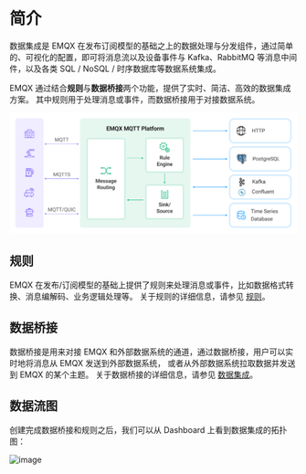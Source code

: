# 简介

数据集成是 EMQX 在发布订阅模型的基础之上的数据处理与分发组件，通过简单的、可视化的配置，即可将消息流以及设备事件与 Kafka、RabbitMQ 等消息中间件，以及各类 SQL / NoSQL / 时序数据库等数据系统集成。

EMQX 通过结合**规则**与**数据桥接**两个功能，提供了实时、简洁、高效的数据集成方案。
其中规则用于处理消息或事件，而数据桥接用于对接数据系统。

![image](./assets/rules/data-integration-arch.png)

## 规则

EMQX 在发布/订阅模型的基础上提供了规则来处理消息或事件，比如数据格式转换、消息编解码、业务逻辑处理等。
关于规则的详细信息，请参见 [规则](./rules.md)。

## 数据桥接

数据桥接是用来对接 EMQX 和外部数据系统的通道，通过数据桥接，用户可以实时地将消息从 EMQX 发送到外部数据系统，
或者从外部数据系统拉取数据并发送到 EMQX 的某个主题。
关于数据桥接的详细信息，请参见 [数据集成](./data-bridges.md)。

## 数据流图

创建完成数据桥接和规则之后，我们可以从 Dashboard 上看到数据集成的拓扑图：

![image](./assets/rules/cn_introduction_flow.png)

